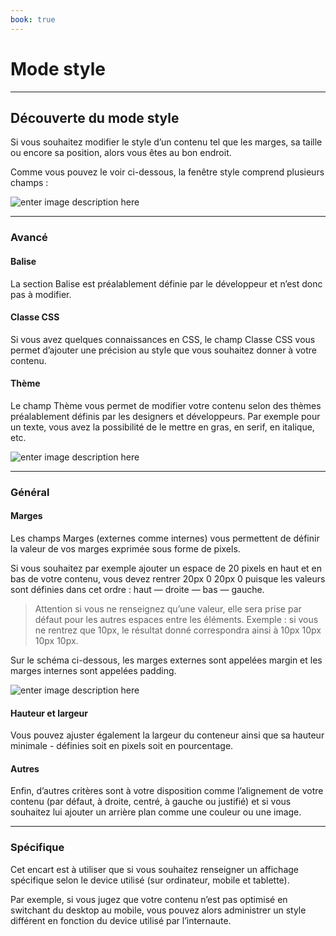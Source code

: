 ```yaml
---
book: true
---
```


# Mode style


----------


Découverte du mode style
-------------

Si vous souhaitez modifier le style d’un contenu tel que les marges, sa taille ou encore sa position, alors vous êtes au bon endroit.

Comme vous pouvez le voir ci-dessous, la fenêtre style comprend plusieurs champs :

![enter image description here](http://i.imgur.com/SnlZrhQ.png)

----------
### Avancé

#### Balise

La section Balise est préalablement définie par le développeur et n’est donc pas à modifier.

#### Classe CSS

Si vous avez quelques connaissances en CSS, le champ Classe CSS vous permet d’ajouter une précision au style que vous souhaitez donner à votre contenu.

#### Thème

Le champ Thème vous permet de modifier votre contenu selon des thèmes préalablement définis par les designers et développeurs. Par exemple pour un texte, vous avez la possibilité de le mettre en gras, en serif, en italique, etc.

![enter image description here](http://i.imgur.com/kExtpDM.png)

----------

### Général

#### Marges

Les champs Marges (externes comme internes) vous permettent de définir la valeur de vos marges exprimée sous forme de pixels.

Si vous souhaitez par exemple ajouter un espace de 20 pixels en haut et en bas de votre contenu, vous devez rentrer 20px 0 20px 0 puisque les valeurs sont définies dans cet ordre : haut — droite — bas — gauche.

> Attention si vous ne renseignez qu’une valeur, elle sera prise par défaut pour les autres espaces entre les éléments. Exemple : si vous ne rentrez que 10px, le résultat donné correspondra ainsi à 10px 10px 10px 10px.

Sur le schéma ci-dessous, les marges externes sont appelées margin et les marges internes sont appelées padding. 

![enter image description here](http://i.imgur.com/gyhhpwU.png)

#### Hauteur et largeur

Vous pouvez ajuster également la largeur du conteneur ainsi que sa hauteur minimale - définies soit en pixels soit en pourcentage.

#### Autres

Enfin, d’autres critères sont à votre disposition comme l’alignement de votre contenu (par défaut, à droite, centré, à gauche ou justifié) et si vous souhaitez lui ajouter un arrière plan comme une couleur ou une image.

----------

### Spécifique

Cet encart est à utiliser que si vous souhaitez renseigner un affichage spécifique selon le device utilisé (sur ordinateur, mobile et tablette).

Par exemple, si vous jugez que votre contenu n’est pas optimisé en switchant du desktop au mobile, vous pouvez alors administrer un style différent en fonction du device utilisé par l’internaute.
